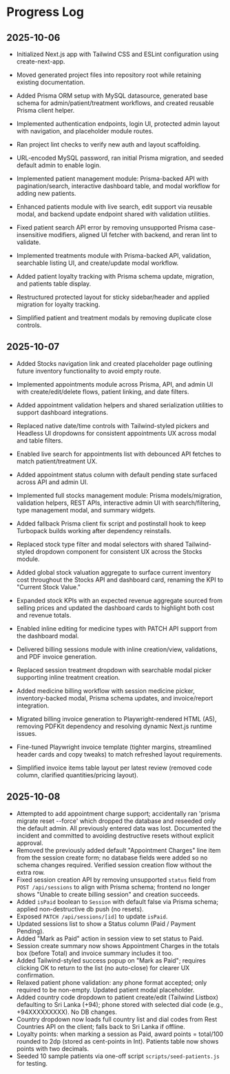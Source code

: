 ﻿# Progress Log

## 2025-10-06
- Initialized Next.js app with Tailwind CSS and ESLint configuration using create-next-app.
- Moved generated project files into repository root while retaining existing documentation.
- Added Prisma ORM setup with MySQL datasource, generated base schema for admin/patient/treatment workflows, and created reusable Prisma client helper.
- Implemented authentication endpoints, login UI, protected admin layout with navigation, and placeholder module routes.
- Ran project lint checks to verify new auth and layout scaffolding.
- URL-encoded MySQL password, ran initial Prisma migration, and seeded default admin to enable login.
- Implemented patient management module: Prisma-backed API with pagination/search, interactive dashboard table, and modal workflow for adding new patients.
- Enhanced patients module with live search, edit support via reusable modal, and backend update endpoint shared with validation utilities.
- Fixed patient search API error by removing unsupported Prisma case-insensitive modifiers, aligned UI fetcher with backend, and reran lint to validate.
- Implemented treatments module with Prisma-backed API, validation, searchable listing UI, and create/update modal workflow.
- Added patient loyalty tracking with Prisma schema update, migration, and patients table display.

  
- Restructured protected layout for sticky sidebar/header and applied migration for loyalty tracking.


- Simplified patient and treatment modals by removing duplicate close controls.


## 2025-10-07
- Added Stocks navigation link and created placeholder page outlining future inventory functionality to avoid empty route.


- Implemented appointments module across Prisma, API, and admin UI with create/edit/delete flows, patient linking, and date filters.
- Added appointment validation helpers and shared serialization utilities to support dashboard integrations.


- Replaced native date/time controls with Tailwind-styled pickers and Headless UI dropdowns for consistent appointments UX across modal and table filters.


- Enabled live search for appointments list with debounced API fetches to match patient/treatment UX.


- Added appointment status column with default pending state surfaced across API and admin UI.


- Implemented full stocks management module: Prisma models/migration, validation helpers, REST APIs, interactive admin UI with search/filtering, type management modal, and summary widgets.
- Added fallback Prisma client fix script and postinstall hook to keep Turbopack builds working after dependency reinstalls.
- Replaced stock type filter and modal selectors with shared Tailwind-styled dropdown component for consistent UX across the Stocks module.
- Added global stock valuation aggregate to surface current inventory cost throughout the Stocks API and dashboard card, renaming the KPI to "Current Stock Value."
- Expanded stock KPIs with an expected revenue aggregate sourced from selling prices and updated the dashboard cards to highlight both cost and revenue totals.
- Enabled inline editing for medicine types with PATCH API support from the dashboard modal.
- Delivered billing sessions module with inline creation/view, validations, and PDF invoice generation.

- Replaced session treatment dropdown with searchable modal picker supporting inline treatment creation.
- Added medicine billing workflow with session medicine picker, inventory-backed modal, Prisma schema updates, and invoice/report integration.
- Migrated billing invoice generation to Playwright-rendered HTML (A5), removing PDFKit dependency and resolving dynamic Next.js runtime issues.
- Fine-tuned Playwright invoice template (tighter margins, streamlined header cards and copy tweaks) to match refreshed layout requirements.
- Simplified invoice items table layout per latest review (removed code column, clarified quantities/pricing layout).

## 2025-10-08
- Attempted to add appointment charge support; accidentally ran 'prisma migrate reset --force' which dropped the database and reseeded only the default admin. All previously entered data was lost. Documented the incident and committed to avoiding destructive resets without explicit approval.
- Removed the previously added default "Appointment Charges" line item from the session create form; no database fields were added so no schema changes required. Verified session creation flow without the extra row.
- Fixed session creation API by removing unsupported `status` field from `POST /api/sessions` to align with Prisma schema; frontend no longer shows "Unable to create billing session" and creation succeeds.
- Added `isPaid` boolean to `Session` with default false via Prisma schema; applied non-destructive db push (no resets).
- Exposed `PATCH /api/sessions/[id]` to update `isPaid`.
- Updated sessions list to show a Status column (Paid / Payment Pending).
- Added "Mark as Paid" action in session view to set status to Paid.
 - Session create summary now shows Appointment Charges in the totals box (before Total) and invoice summary includes it too.
- Added Tailwind-styled success popup on "Mark as Paid"; requires clicking OK to return to the list (no auto-close) for clearer UX confirmation.
- Relaxed patient phone validation: any phone format accepted; only required to be non-empty. Updated patient modal placeholder.
 - Added country code dropdown to patient create/edit (Tailwind Listbox) defaulting to Sri Lanka (+94); phone stored with selected dial code (e.g., +94XXXXXXXXX). No DB changes.
- Country dropdown now loads full country list and dial codes from Rest Countries API on the client; falls back to Sri Lanka if offline.
- Loyalty points: when marking a session as Paid, award points = total/100 rounded to 2dp (stored as cent-points in Int). Patients table now shows points with two decimals.
 - Seeded 10 sample patients via one-off script `scripts/seed-patients.js` for testing.
